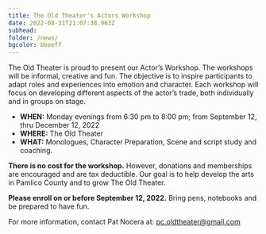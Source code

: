 ```yaml
---
title: The Old Theater's Actors Workshop
date: 2022-08-31T21:07:38.963Z
subhead: 
folder: /news/
bgcolor: bbeeff
---
```


The Old Theater is proud to present our Actor’s Workshop. The workshops will be informal, creative and fun.  The objective is to inspire participants to adapt roles and experiences into emotion and character. Each workshop will focus on developing different aspects of the actor’s trade, both individually and in groups on stage. 

* **WHEN:** Monday evenings from 6:30 pm to 8:00 pm; from September 12, thru December 12, 2022
* **WHERE:**  The Old Theater
* **WHAT:**  Monologues, Character Preparation, Scene and script study and coaching. 


**There is no cost for the workshop.**  However, donations and memberships are encouraged and are tax deductible.  Our goal is to help develop the arts in Pamlico County and to grow The Old Theater. 

**Please enroll on or before September 12, 2022.**
Bring pens, notebooks and be prepared to have fun.

For more information, contact Pat Nocera at:   <a href="mailto:pc.oldtheater@gmail.com">pc.oldtheater@gmail.com</a>

 



